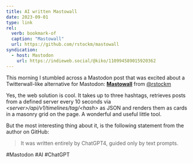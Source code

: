 ```yaml
---
title: AI written Mastowall
date: 2023-09-01
type: link
rel:
  verb: bookmark-of
  caption: "Mastowall"
  url: https://github.com/rstockm/mastowall
syndication:
  - host: Mastodon
    url: https://indieweb.social/@kiko/110994589015920362
---
```


This morning I stumbled across a Mastodon post that was excited about a Twitterwall-like alternative for Mastodon: [**Mastowall**](https://github.com/rstockm/mastowall) from [@rstockm](https://chaos.social/@rstockm)

Yes, the web solution is cool. It takes up to three hashtags, retrieves posts from a defined server every 10 seconds via *&lt;server&gt;/api/v1/timelines/tag/&lt;hash&gt;* as JSON and renders them as cards in a masonry grid on the page. A wonderful and useful little tool.

But the most interesting thing about it, is the following statement from the author on GitHub:

> It was written entirely by ChatGPT4, guided only by text prompts.

#Mastodon #AI #ChatGPT
